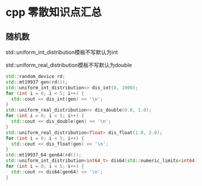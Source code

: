 # cpp 零散知识点汇总

## 随机数

std::uniform_int_distribution模板不写默认为int

std::uniform_real_distribution模板不写默认为double

```cpp
std::random_device rd;
std::mt19937 gen(rd());
std::uniform_int_distribution<> dis_int(0, 1000);
for (int i = 0; i < 5; i++) {
  std::cout << dis_int(gen) << '\n';
}
std::uniform_real_distribution<> dis_double(0.0, 1.0);
for (int i = 0; i < 5; i++) {
  std::cout << dis_double(gen) << '\n';
}
std::uniform_real_distribution<float> dis_float(1.0, 2.0);
for (int i = 0; i < 5; i++) {
  std::cout << dis_float(gen) << '\n';
}
std::mt19937_64 gen64(rd());
std::uniform_int_distribution<int64_t> dis64(std::numeric_limits<int64_t>::min(), std::numeric_limits<int64_t>::max());
for (int i = 0; i < 5; i++) {
  std::cout << dis64(gen64) << '\n';
}
```

